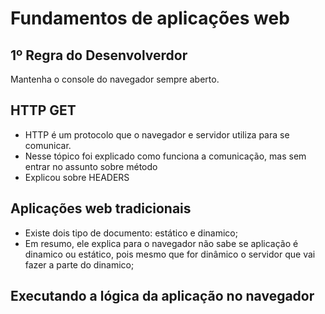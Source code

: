 # Fundamentos de aplicações web




## 1º Regra do Desenvolverdor

Mantenha o console do navegador sempre aberto. 


## HTTP GET


- HTTP é um protocolo que o navegador e servidor utiliza para se comunicar. 
- Nesse tópico foi explicado como funciona a comunicação, mas sem entrar no assunto sobre método  
- Explicou sobre HEADERS 



## Aplicações web tradicionais

- Existe dois tipo de documento: estático e dinamico;
- Em resumo, ele explica para o navegador não sabe se aplicação é dinamico ou estático, pois mesmo que for dinâmico o servidor que vai fazer a parte do dinamico;


## Executando a lógica da aplicação no navegador


